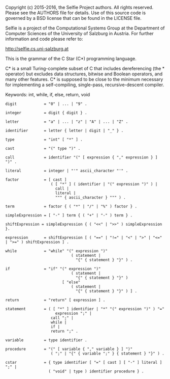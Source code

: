 Copyright (c) 2015-2016, the Selfie Project authors. All rights reserved. Please see the AUTHORS file for details. Use of this source code is governed by a BSD license that can be found in the LICENSE file.

Selfie is a project of the Computational Systems Group at the Department of Computer Sciences of the University of Salzburg in Austria. For further information and code please refer to:

http://selfie.cs.uni-salzburg.at

This is the grammar of the C Star (C*) programming language.

C* is a small Turing-complete subset of C that includes dereferencing (the * operator) but excludes data structures, bitwise and Boolean operators, and many other features. C* is supposed to be close to the minimum necessary for implementing a self-compiling, single-pass, recursive-descent compiler.

Keywords: int, while, if, else, return, void

```
digit            = "0" | ... | "9" .

integer          = digit { digit } .

letter           = "a" | ... | "z" | "A" | ... | "Z" .

identifier       = letter { letter | digit | "_" } .

type             = "int" [ "*" ] .

cast             = "(" type ")" .

call             = identifier "(" [ expression { "," expression } ] ")" .

literal          = integer | "'" ascii_character "'" .

factor           = [ cast ] 
                    ( [ "*" ] ( identifier | "(" expression ")" ) |
                      call |
                      literal |
                      """ { ascii_character } """ ) .

term             = factor { ( "*" | "/" | "%" ) factor } .

simpleExpression = [ "-" ] term { ( "+" | "-" ) term } .

shiftExpression = simpleExpression { ( "<<" | ">>" ) simpleExpression }.

expression       = shiftExpression [ ( "==" | "!=" | "<" | ">" | "<=" | ">=" ) shiftExpression ] .

while            = "while" "(" expression ")" 
                             ( statement |
                               "{" { statement } "}" ) .

if               = "if" "(" expression ")" 
                             ( statement | 
                               "{" { statement } "}" ) 
                         [ "else"
                             ( statement |
                               "{" { statement } "}" ) ] .

return           = "return" [ expression ] .

statement        = ( [ "*" ] identifier | "*" "(" expression ")" ) "="
                      expression ";" |
                    call ";" | 
                    while | 
                    if | 
                    return ";" .

variable         = type identifier .

procedure        = "(" [ variable { "," variable } ] ")" 
                    ( ";" | "{" { variable ";" } { statement } "}" ) .

cstar            = { type identifier [ "=" [ cast ] [ "-" ] literal ] ";" |
                   ( "void" | type ) identifier procedure } .
```
